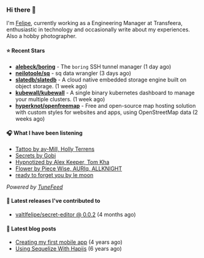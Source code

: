 ### Hi there 👋

I'm [Felipe](https://felipevm.com), currently working as a Engineering Manager at Transfeera, enthusiastic in technology and occasionally write about my experiences. Also a hobby photographer.

#### ⭐ Recent Stars
- **[alebeck/boring](https://github.com/alebeck/boring)** - The `boring`  SSH tunnel manager (1 day ago)
- **[neilotoole/sq](https://github.com/neilotoole/sq)** - sq data wrangler (3 days ago)
- **[slatedb/slatedb](https://github.com/slatedb/slatedb)** - A cloud native embedded storage engine built on object storage. (1 week ago)
- **[kubewall/kubewall](https://github.com/kubewall/kubewall)** - A single binary kubernetes dashboard to manage your multiple clusters. (1 week ago)
- **[hyperknot/openfreemap](https://github.com/hyperknot/openfreemap)** - Free and open-source map hosting solution with custom styles for websites and apps, using OpenStreetMap data (2 weeks ago)

#### 🎧 What I have been listening
- [Tattoo by ay-Mill, Holly Terrens](https://open.spotify.com/track/3sTUtMlTdTKvI2OqIsnTm3)
- [Secrets by Gobi](https://open.spotify.com/track/0L9ixoGQsiYTf40bEsqH95)
- [Hypnotized by Alex Keeper, Tom Kha](https://open.spotify.com/track/2dTAg5ah9zgEo7bh8suyxo)
- [Flower by Piece Wise, AURIq, ALLKNIGHT](https://open.spotify.com/track/3SVrwH9pxAtdi22rTngLDh)
- [ready to forget you by le moon](https://open.spotify.com/track/7mlH3UvvWYiPgwvxL7Q3PW)

_Powered by [TuneFeed](https://tunefeed.app?ref=valtlfelipe-gh-profile)_ 

#### 🚀 Latest releases I've contributed to


- [valtlfelipe/secret-editor @ 0.0.2](https://github.com/valtlfelipe/secret-editor/releases/tag/0.0.2) (4 months ago)

#### 📄 Latest blog posts
- [Creating my first mobile app](https://felipevm.com/posts/creating-my-first-mobile-app/) (4 years ago)
- [Using Sequelize With Hapijs](https://felipevm.com/posts/using-sequelize-with-hapijs/) (6 years ago)
